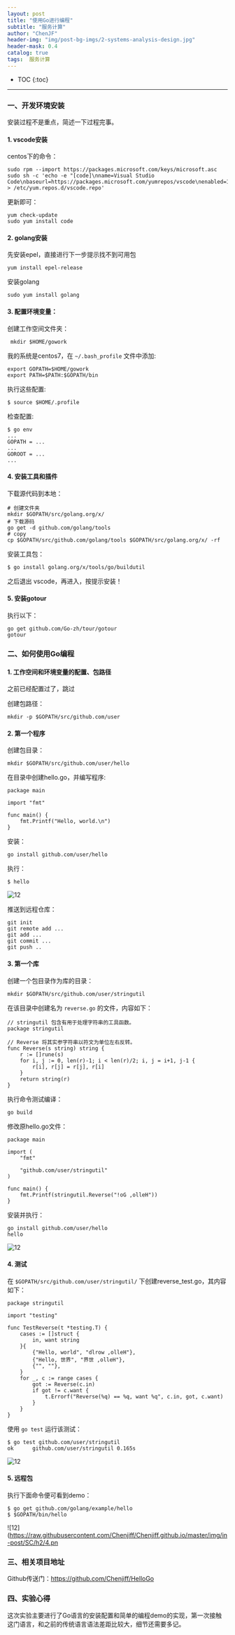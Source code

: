 ```yaml
---
layout: post  
title: "使用Go进行编程"  
subtitle: "服务计算"  
author: "ChenJF"  
header-img: "img/post-bg-imgs/2-systems-analysis-design.jpg"  
header-mask: 0.4  
catalog: true
tags:  服务计算
---
```


* TOC
{:toc}
---



### 一、开发环境安装

安装过程不是重点，简述一下过程完事。

#### 1. vscode安装

centos下的命令：

```
sudo rpm --import https://packages.microsoft.com/keys/microsoft.asc
sudo sh -c 'echo -e "[code]\nname=Visual Studio Code\nbaseurl=https://packages.microsoft.com/yumrepos/vscode\nenabled=1\ngpgcheck=1\ngpgkey=https://packages.microsoft.com/keys/microsoft.asc" > /etc/yum.repos.d/vscode.repo'
```

更新即可：

```
yum check-update
sudo yum install code
```

#### 2. golang安装

先安装epel，直接进行下一步提示找不到可用包

```
yum install epel-release
```

安装golang

```
sudo yum install golang
```

#### 3. 配置环境变量：

创建工作空间文件夹：

```
 mkdir $HOME/gowork
```

我的系统是centos7，在 `~/.bash_profile` 文件中添加:

```
export GOPATH=$HOME/gowork
export PATH=$PATH:$GOPATH/bin
```

执行这些配置:

```
$ source $HOME/.profile
```

检查配置:

```
$ go env
...
GOPATH = ...
...
GOROOT = ...
...
```

#### 4. 安装工具和插件

下载源代码到本地：

```
# 创建文件夹
mkdir $GOPATH/src/golang.org/x/
# 下载源码
go get -d github.com/golang/tools
# copy 
cp $GOPATH/src/github.com/golang/tools $GOPATH/src/golang.org/x/ -rf
```

安装工具包：

```
$ go install golang.org/x/tools/go/buildutil
```

之后退出 vscode，再进入，按提示安装！

#### 5. 安装gotour

执行以下：

```
go get github.com/Go-zh/tour/gotour
gotour
```



### 二、如何使用Go编程

#### 1. 工作空间和环境变量的配置、包路径

之前已经配置过了，跳过

创建包路径：

```
mkdir -p $GOPATH/src/github.com/user
```

#### 2. 第一个程序

创建包目录：

```
mkdir $GOPATH/src/github.com/user/hello
```

在目录中创建hello.go，并编写程序:

```
package main

import "fmt"

func main() {
	fmt.Printf("Hello, world.\n")
}
```

安装：

```
go install github.com/user/hello
```

执行：

```
$ hello
```

![12](https://raw.githubusercontent.com/Chenjiff/Chenjiff.github.io/master/img/in-post/SC/h2/1.png)

推送到远程仓库：

```
git init
git remote add ...
git add ...
git commit ...
git push ..
```

#### 3. 第一个库

创建一个包目录作为库的目录：

```
mkdir $GOPATH/src/github.com/user/stringutil
```

在该目录中创建名为 `reverse.go` 的文件，内容如下：

```
// stringutil 包含有用于处理字符串的工具函数。
package stringutil

// Reverse 将其实参字符串以符文为单位左右反转。
func Reverse(s string) string {
	r := []rune(s)
	for i, j := 0, len(r)-1; i < len(r)/2; i, j = i+1, j-1 {
		r[i], r[j] = r[j], r[i]
	}
	return string(r)
}
```

执行命令测试编译：

```
go build
```

修改原hello.go文件：

```
package main

import (
	"fmt"

	"github.com/user/stringutil"
)

func main() {
	fmt.Printf(stringutil.Reverse("!oG ,olleH"))
}
```

安装并执行：

```
go install github.com/user/hello
hello
```

![12](https://raw.githubusercontent.com/Chenjiff/Chenjiff.github.io/master/img/in-post/SC/h2/2.png)

#### 4. 测试

在 `$GOPATH/src/github.com/user/stringutil/` 下创建reverse_test.go，其内容如下：

```
package stringutil

import "testing"

func TestReverse(t *testing.T) {
	cases := []struct {
		in, want string
	}{
		{"Hello, world", "dlrow ,olleH"},
		{"Hello, 世界", "界世 ,olleH"},
		{"", ""},
	}
	for _, c := range cases {
		got := Reverse(c.in)
		if got != c.want {
			t.Errorf("Reverse(%q) == %q, want %q", c.in, got, c.want)
		}
	}
}
```

使用 `go test` 运行该测试：

```
$ go test github.com/user/stringutil
ok  	github.com/user/stringutil 0.165s
```

![12](https://raw.githubusercontent.com/Chenjiff/Chenjiff.github.io/master/img/in-post/SC/h2/3.png)

#### 5. 远程包

执行下面命令便可看到demo：

```
$ go get github.com/golang/example/hello
$ $GOPATH/bin/hello
```

![12](https://raw.githubusercontent.com/Chenjiff/Chenjiff.github.io/master/img/in-post/SC/h2/4.pn



### 三、相关项目地址

Github传送门：<https://github.com/Chenjiff/HelloGo>



### 四、实验心得

这次实验主要进行了Go语言的安装配置和简单的编程demo的实现，第一次接触这门语言，和之前的传统语言语法差距比较大，细节还需要多记。